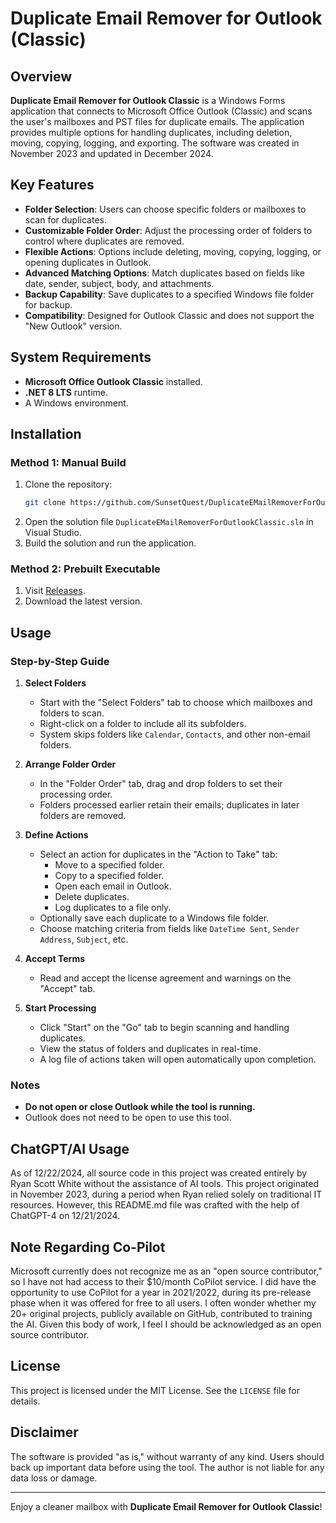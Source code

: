 # Duplicate Email Remover for Outlook (Classic)

## Overview
**Duplicate Email Remover for Outlook Classic** is a Windows Forms application that connects to Microsoft Office Outlook (Classic) and scans the user's mailboxes and PST files for duplicate emails. The application provides multiple options for handling duplicates, including deletion, moving, copying, logging, and exporting. The software was created in November 2023 and updated in December 2024.

## Key Features
- **Folder Selection**: Users can choose specific folders or mailboxes to scan for duplicates.
- **Customizable Folder Order**: Adjust the processing order of folders to control where duplicates are removed.
- **Flexible Actions**: Options include deleting, moving, copying, logging, or opening duplicates in Outlook.
- **Advanced Matching Options**: Match duplicates based on fields like date, sender, subject, body, and attachments.
- **Backup Capability**: Save duplicates to a specified Windows file folder for backup.
- **Compatibility**: Designed for Outlook Classic and does not support the "New Outlook" version.

## System Requirements
- **Microsoft Office Outlook Classic** installed.
- **.NET 8 LTS** runtime.
- A Windows environment.

## Installation

### Method 1: Manual Build
1. Clone the repository:
   ```bash
   git clone https://github.com/SunsetQuest/DuplicateEMailRemoverForOutlookClassic.git
   ```
2. Open the solution file `DuplicateEMailRemoverForOutlookClassic.sln` in Visual Studio.
3. Build the solution and run the application.

### Method 2: Prebuilt Executable
1. Visit [Releases](https://github.com/SunsetQuest/DuplicateEMailRemoverForOutlookClassic/releases).
2. Download the latest version.

## Usage

### Step-by-Step Guide
1. **Select Folders**
   - Start with the "Select Folders" tab to choose which mailboxes and folders to scan.
   - Right-click on a folder to include all its subfolders.
   - System skips folders like `Calendar`, `Contacts`, and other non-email folders.

2. **Arrange Folder Order**
   - In the "Folder Order" tab, drag and drop folders to set their processing order.
   - Folders processed earlier retain their emails; duplicates in later folders are removed.

3. **Define Actions**
   - Select an action for duplicates in the "Action to Take" tab:
     - Move to a specified folder.
     - Copy to a specified folder.
     - Open each email in Outlook.
     - Delete duplicates.
     - Log duplicates to a file only.
   - Optionally save each duplicate to a Windows file folder.
   - Choose matching criteria from fields like `DateTime Sent`, `Sender Address`, `Subject`, etc.

4. **Accept Terms**
   - Read and accept the license agreement and warnings on the "Accept" tab.

5. **Start Processing**
   - Click "Start" on the "Go" tab to begin scanning and handling duplicates.
   - View the status of folders and duplicates in real-time.
   - A log file of actions taken will open automatically upon completion.

### Notes
- **Do not open or close Outlook while the tool is running.**
- Outlook does not need to be open to use this tool.

## ChatGPT/AI Usage
As of 12/22/2024, all source code in this project was created entirely by Ryan Scott White without the assistance of AI tools. This project originated in November 2023, during a period when Ryan relied solely on traditional IT resources. However, this README.md file was crafted with the help of ChatGPT-4 on 12/21/2024.

## Note Regarding Co-Pilot
Microsoft currently does not recognize me as an "open source contributor," so I have not had access to their $10/month CoPilot service. I did have the opportunity to use CoPilot for a year in 2021/2022, during its pre-release phase when it was offered for free to all users. I often wonder whether my 20+ original projects, publicly available on GitHub, contributed to training the AI. Given this body of work, I feel I should be acknowledged as an open source contributor.

## License
This project is licensed under the MIT License. See the `LICENSE` file for details.

## Disclaimer
The software is provided "as is," without warranty of any kind. Users should back up important data before using the tool. The author is not liable for any data loss or damage.

---

Enjoy a cleaner mailbox with **Duplicate Email Remover for Outlook Classic**!
